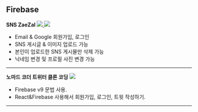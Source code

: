## Firebase

<b>SNS ZaeZal</b>
<a href="https://github.com/Sweet-Pumpkin/react-zaezal">
  <img src="https://img.shields.io/badge/CODE-000000?style=flat-square&logo=CodersRank&logoColor=FFFFFF"/>
</a>
<a href="https://enchanting-horse-f2f1b7.netlify.app/">
  <img src="https://img.shields.io/badge/LINK-00C7B7?style=flat-square&logo=Netlify&logoColor=FFFFFF"/>
</a>

  - Email & Google 회원가입, 로그인
  - SNS 게시글 & 이미지 업로드 가능
  - 본인이 업로드한 SNS 게시물만 삭제 가능
  - 닉네임 변경 및 프로필 사진 변경 가능  

---

<b>노마드 코더 트위터 클론 코딩</b>
<a href="https://github.com/Sweet-Pumpkin/react-twitter/tree/clone-coding">
  <img src="https://img.shields.io/badge/CODE-000000?style=flat-square&logo=CodersRank&logoColor=FFFFFF"/>
</a>

  - Firebase v9 문법 사용.
  - React&Firebase 사용해서 회원가입, 로그인, 트윗 작성하기.

---